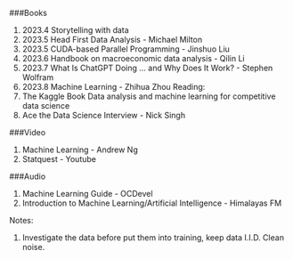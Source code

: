 ###Books
1. 2023.4 Storytelling with data
2. 2023.5 Head First Data Analysis - Michael Milton  
3. 2023.5 CUDA-based Parallel Programming - Jinshuo Liu  
4. 2023.6 Handbook on macroeconomic data analysis - Qilin Li  
5. 2023.7 What Is ChatGPT Doing … and Why Does It Work? - Stephen Wolfram  
6. 2023.8 Machine Learning - Zhihua Zhou
Reading:
1. The Kaggle Book Data analysis and machine learning for competitive data science
2. Ace the Data Science Interview - Nick Singh

###Video
1. Machine Learning - Andrew Ng  
2. Statquest - Youtube  

###Audio
1. Machine Learning Guide - OCDevel  
2. Introduction to Machine Learning/Artificial Intelligence - Himalayas FM  


Notes:
1. Investigate the data before put them into training, keep data I.I.D. Clean noise.
